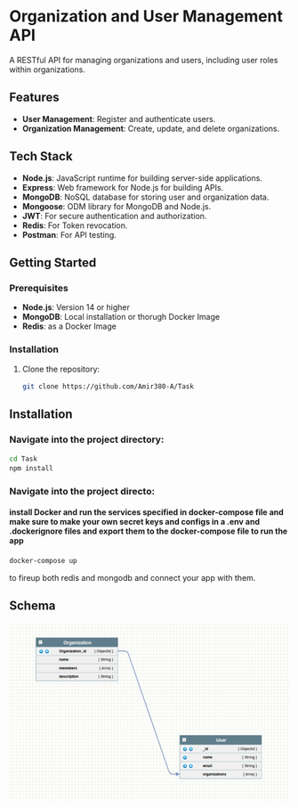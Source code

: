 # Organization and User Management API

A RESTful API for managing organizations and users, including user roles within organizations.

## Features

- **User Management**: Register and authenticate users.
- **Organization Management**: Create, update, and delete organizations.

## Tech Stack

- **Node.js**: JavaScript runtime for building server-side applications.
- **Express**: Web framework for Node.js for building APIs.
- **MongoDB**: NoSQL database for storing user and organization data.
- **Mongoose**: ODM library for MongoDB and Node.js.
- **JWT**: For secure authentication and authorization.
- **Redis**: For Token revocation.
- **Postman**: For API testing.

## Getting Started

### Prerequisites

- **Node.js**: Version 14 or higher
- **MongoDB**: Local installation or thorugh Docker Image
- **Redis**: as a Docker Image

### Installation

1. Clone the repository:
   ```bash
   git clone https://github.com/Amir380-A/Task

## Installation

### Navigate into the project directory:
```bash
cd Task
npm install
```
### Navigate into the project directo:
#### install Docker and run the services specified in docker-compose file and make sure to make your own secret keys and configs in a .env and .dockerignore files and export them to the docker-compose file to run the app  
```bash
docker-compose up
```
to fireup both redis and mongodb and connect your app with them.
## Schema 
![Alt Text](img/1.jpg)


